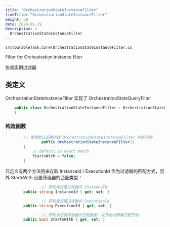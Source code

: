 ```yaml
---
title: "OrchestrationStateInstanceFilter"
linkTitle: "OrchestrationStateInstanceFilter"
weight: 30
date: 2024-01-19
description: >
  OrchestrationStateInstanceFilter
---
```


`src\DurableTask.Core\OrchestrationStateInstanceFilter.cs`

Filter for Orchestration instance filter

协调实例过滤器

## 类定义

OrchestrationStateInstanceFilter 实现了 OrchestrationStateQueryFilter

```c#
    public class OrchestrationStateInstanceFilter : OrchestrationStateQueryFilter
    {
```

### 构造函数

```c#
        // 使用默认设置创建 OrchestrationStateInstanceFilter 的新实例
				public OrchestrationStateInstanceFilter()
        {
            // default is exact match
            StartsWith = false;
        }
```

只定义有两个方法用来存取 InstanceId / ExecutionId 作为过滤器的匹配方式，另外 StartsWith 设置筛选器的匹配类型：

```c#
				// 获取或设置过滤器的 InstanceId
        public string InstanceId { get; set; }

				// 获取或设置过滤器的 ExecutionId
        public string ExecutionId { get; set; }

				// 获取或设置筛选器的匹配类型：以开始或精确匹配开始
        public bool StartsWith { get; set; }
```





